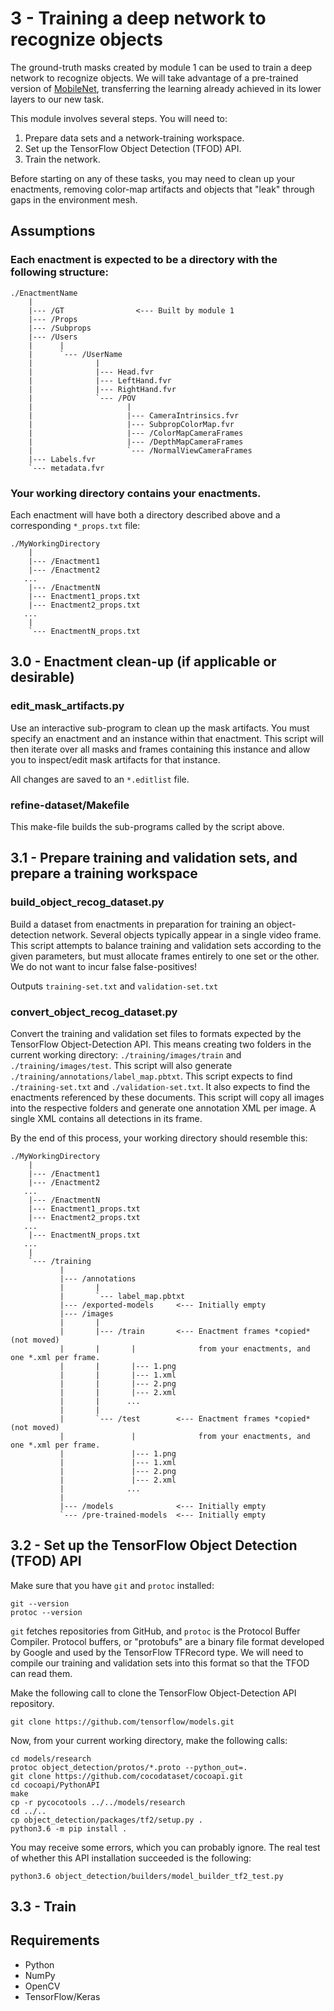 # 3 - Training a deep network to recognize objects

The ground-truth masks created by module 1 can be used to train a deep network to recognize objects. We will take advantage of a pre-trained version of [MobileNet](https://arxiv.org/abs/1704.04861), transferring the learning already achieved in its lower layers to our new task.

This module involves several steps. You will need to:
1. Prepare data sets and a network-training workspace.
2. Set up the TensorFlow Object Detection (TFOD) API.
3. Train the network.

Before starting on any of these tasks, you may need to clean up your enactments, removing color-map artifacts and objects that "leak" through gaps in the environment mesh.

## Assumptions

### Each enactment is expected to be a directory with the following structure:
```
./EnactmentName
    |
    |--- /GT                <--- Built by module 1
    |--- /Props
    |--- /Subprops
    |--- /Users
    |      |
    |      `--- /UserName
    |              |
    |              |--- Head.fvr
    |              |--- LeftHand.fvr
    |              |--- RightHand.fvr
    |              `--- /POV
    |                     |
    |                     |--- CameraIntrinsics.fvr
    |                     |--- SubpropColorMap.fvr
    |                     |--- /ColorMapCameraFrames
    |                     |--- /DepthMapCameraFrames
    |                     `--- /NormalViewCameraFrames
    |--- Labels.fvr
    `--- metadata.fvr
```
### Your working directory contains your enactments.

Each enactment will have both a directory described above and a corresponding `*_props.txt` file:
```
./MyWorkingDirectory
    |
    |--- /Enactment1
    |--- /Enactment2
   ...
    |--- /EnactmentN
    |--- Enactment1_props.txt
    |--- Enactment2_props.txt
   ...
    |
    `--- EnactmentN_props.txt
```

## 3.0 - Enactment clean-up (if applicable or desirable)

### edit_mask_artifacts.py

Use an interactive sub-program to clean up the mask artifacts. You must specify an enactment and an instance within that enactment. This script will then iterate over all masks and frames containing this instance and allow you to inspect/edit mask artifacts for that instance.

All changes are saved to an `*.editlist` file.

### refine-dataset/Makefile

This make-file builds the sub-programs called by the script above.

## 3.1 - Prepare training and validation sets, and prepare a training workspace

### build_object_recog_dataset.py

Build a dataset from enactments in preparation for training an object-detection network. Several objects typically appear in a single video frame. This script attempts to balance training and validation sets according to the given parameters, but must allocate frames entirely to one set or the other. We do not want to incur false false-positives!

Outputs `training-set.txt` and `validation-set.txt`

### convert_object_recog_dataset.py

Convert the training and validation set files to formats expected by the TensorFlow Object-Detection API. This means creating two folders in the current working directory: `./training/images/train` and `./training/images/test`. This script will also generate `./training/annotations/label_map.pbtxt`. This script expects to find `./training-set.txt` and `./validation-set.txt`. It also expects to find the enactments referenced by these documents. This script will copy all images into the respective folders and generate one annotation XML per image. A single XML contains all detections in its frame.

By the end of this process, your working directory should resemble this:

```
./MyWorkingDirectory
    |
    |--- /Enactment1
    |--- /Enactment2
   ...
    |--- /EnactmentN
    |--- Enactment1_props.txt
    |--- Enactment2_props.txt
   ...
    |--- EnactmentN_props.txt
   ...
    |
    `--- /training
           |
           |--- /annotations
           |       |
           |       `--- label_map.pbtxt
           |--- /exported-models     <--- Initially empty
           |--- /images
           |       |
           |       |--- /train       <--- Enactment frames *copied* (not moved)
           |       |       |              from your enactments, and one *.xml per frame.
           |       |       |--- 1.png
           |       |       |--- 1.xml
           |       |       |--- 2.png
           |       |       |--- 2.xml
           |       |      ...
           |       |
           |       `--- /test        <--- Enactment frames *copied* (not moved)
           |               |              from your enactments, and one *.xml per frame.
           |               |--- 1.png
           |               |--- 1.xml
           |               |--- 2.png
           |               |--- 2.xml
           |              ...
           |
           |--- /models              <--- Initially empty
           `--- /pre-trained-models  <--- Initially empty
```

## 3.2 - Set up the TensorFlow Object Detection (TFOD) API

Make sure that you have `git` and `protoc` installed:
```
git --version
protoc --version
```

`git` fetches repositories from GitHub, and `protoc` is the Protocol Buffer Compiler. Protocol buffers, or "protobufs" are a binary file format developed by Google and used by the TensorFlow TFRecord type. We will need to compile our training and validation sets into this format so that the TFOD can read them.

Make the following call to clone the TensorFlow Object-Detection API repository.
```
git clone https://github.com/tensorflow/models.git
```

Now, from your current working directory, make the following calls:
```
cd models/research
protoc object_detection/protos/*.proto --python_out=.
git clone https://github.com/cocodataset/cocoapi.git
cd cocoapi/PythonAPI
make
cp -r pycocotools ../../models/research
cd ../..
cp object_detection/packages/tf2/setup.py .
python3.6 -m pip install .
```

You may receive some errors, which you can probably ignore. The real test of whether this API installation succeeded is the following:
```
python3.6 object_detection/builders/model_builder_tf2_test.py
```

## 3.3 - Train

## Requirements
- Python
- NumPy
- OpenCV
- TensorFlow/Keras

